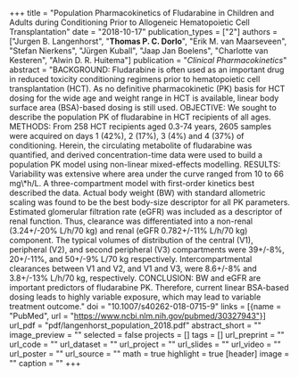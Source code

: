 +++
title = "Population Pharmacokinetics of Fludarabine in Children and Adults during Conditioning Prior to Allogeneic Hematopoietic Cell Transplantation"
date = "2018-10-17"
publication_types = ["2"]
authors = ["Jurgen B. Langenhorst", "**Thomas P. C. Dorlo**", "Erik M. van Maarseveen", "Stefan Nierkens", "J&uuml;rgen Kuball", "Jaap Jan Boelens", "Charlotte van Kesteren", "Alwin D. R. Huitema"]
publication = "_Clinical Pharmacokinetics_"
abstract = "BACKGROUND: Fludarabine is often used as an important drug in reduced toxicity conditioning regimens prior to hematopoietic cell transplantation (HCT). As no definitive pharmacokinetic (PK) basis for HCT dosing for the wide age and weight range in HCT is available, linear body surface area (BSA)-based dosing is still used. OBJECTIVE: We sought to describe the population PK of fludarabine in HCT recipients of all ages. METHODS: From 258 HCT recipients aged 0.3-74 years, 2605 samples were acquired on days 1 (42%), 2 (17%), 3 (4%) and 4 (37%) of conditioning. Herein, the circulating metabolite of fludarabine was quantified, and derived concentration-time data were used to build a population PK model using non-linear mixed-effects modelling. RESULTS: Variability was extensive where area under the curve ranged from 10 to 66 mg\\*h/L. A three-compartment model with first-order kinetics best described the data. Actual body weight (BW) with standard allometric scaling was found to be the best body-size descriptor for all PK parameters. Estimated glomerular filtration rate (eGFR) was included as a descriptor of renal function. Thus, clearance was differentiated into a non-renal (3.24+/-20% L/h/70 kg) and renal (eGFR 0.782+/-11% L/h/70 kg) component. The typical volumes of distribution of the central (V1), peripheral (V2), and second peripheral (V3) compartments were 39+/-8%, 20+/-11%, and 50+/-9% L/70 kg respectively. Intercompartmental clearances between V1 and V2, and V1 and V3, were 8.6+/-8% and 3.8+/-13% L/h/70 kg, respectively. CONCLUSION: BW and eGFR are important predictors of fludarabine PK. Therefore, current linear BSA-based dosing leads to highly variable exposure, which may lead to variable treatment outcome."
doi = "10.1007/s40262-018-0715-9"
links = [{name = "PubMed", url = "https://www.ncbi.nlm.nih.gov/pubmed/30327943"}]
url_pdf = "pdf/langenhorst_population_2018.pdf"
abstract_short = ""
image_preview = ""
selected = false
projects = []
tags = []
url_preprint = ""
url_code = ""
url_dataset = ""
url_project = ""
url_slides = ""
url_video = ""
url_poster = ""
url_source = ""
math = true
highlight = true
[header]
image = ""
caption = ""
+++
